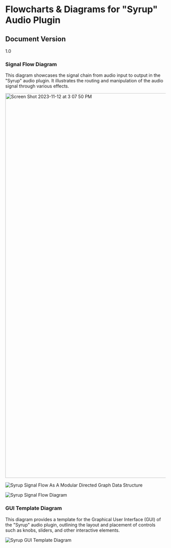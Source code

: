 # Flowcharts & Diagrams for "Syrup" Audio Plugin

## Document Version

1.0

### Signal Flow Diagram

This diagram showcases the signal chain from audio input to output in the "Syrup" audio plugin. It illustrates the routing and manipulation of the audio signal through various effects.

<img width="1211" alt="Screen Shot 2023-11-12 at 3 07 50 PM" src="https://github.com/keithhetrick/Syrup-Documentation/assets/104343338/3d9d13e6-4cff-40bb-8b1d-c88d2c3a987c">

![Syrup Signal Flow As A Modular Directed Graph Data Structure](https://github.com/keithhetrick/Syrup-Documentation/assets/104343338/22f03296-e05a-4ebc-86fb-d56902ff675c">
)

![Syrup Signal Flow Diagram](https://github.com/keithhetrick/Syrup-Documentation/assets/104343338/5c00e627-b39e-43d7-b759-f4984c15cd37)

### GUI Template Diagram

This diagram provides a template for the Graphical User Interface (GUI) of the "Syrup" audio plugin, outlining the layout and placement of controls such as knobs, sliders, and other interactive elements.

![Syrup GUI Template Diagram](https://github.com/keithhetrick/Syrup-Documentation/assets/104343338/9df09b33-c624-4fd2-8a3b-957473aa80d9)

